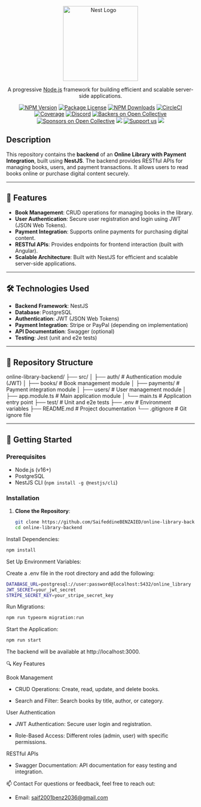 <p align="center">
  <a href="http://nestjs.com/" target="blank"><img src="https://nestjs.com/img/logo-small.svg" width="200" alt="Nest Logo" /></a>
</p>

[circleci-image]: https://img.shields.io/circleci/build/github/nestjs/nest/master?token=abc123def456
[circleci-url]: https://circleci.com/gh/nestjs/nest

<p align="center">A progressive <a href="http://nodejs.org" target="_blank">Node.js</a> framework for building efficient and scalable server-side applications.</p>
<p align="center">
<a href="https://www.npmjs.com/~nestjscore" target="_blank"><img src="https://img.shields.io/npm/v/@nestjs/core.svg" alt="NPM Version" /></a>
<a href="https://www.npmjs.com/~nestjscore" target="_blank"><img src="https://img.shields.io/npm/l/@nestjs/core.svg" alt="Package License" /></a>
<a href="https://www.npmjs.com/~nestjscore" target="_blank"><img src="https://img.shields.io/npm/dm/@nestjs/common.svg" alt="NPM Downloads" /></a>
<a href="https://circleci.com/gh/nestjs/nest" target="_blank"><img src="https://img.shields.io/circleci/build/github/nestjs/nest/master" alt="CircleCI" /></a>
<a href="https://coveralls.io/github/nestjs/nest?branch=master" target="_blank"><img src="https://coveralls.io/repos/github/nestjs/nest/badge.svg?branch=master#9" alt="Coverage" /></a>
<a href="https://discord.gg/G7Qnnhy" target="_blank"><img src="https://img.shields.io/badge/discord-online-brightgreen.svg" alt="Discord"/></a>
<a href="https://opencollective.com/nest#backer" target="_blank"><img src="https://opencollective.com/nest/backers/badge.svg" alt="Backers on Open Collective" /></a>
<a href="https://opencollective.com/nest#sponsor" target="_blank"><img src="https://opencollective.com/nest/sponsors/badge.svg" alt="Sponsors on Open Collective" /></a>
<a href="https://paypal.me/kamilmysliwiec" target="_blank"><img src="https://img.shields.io/badge/Donate-PayPal-ff3f59.svg"/></a>
<a href="https://opencollective.com/nest#sponsor" target="_blank"><img src="https://img.shields.io/badge/Support%20us-Open%20Collective-41B883.svg" alt="Support us"></a>
<a href="https://twitter.com/nestframework" target="_blank"><img src="https://img.shields.io/twitter/follow/nestframework.svg?style=social&label=Follow"></a>
</p>

## Description

This repository contains the **backend** of an **Online Library with Payment Integration**, built using **NestJS**. The backend provides RESTful APIs for managing books, users, and payment transactions. It allows users to read books online or purchase digital content securely.

---

## 🚀 Features

- **Book Management**: CRUD operations for managing books in the library.
- **User Authentication**: Secure user registration and login using JWT (JSON Web Tokens).
- **Payment Integration**: Supports online payments for purchasing digital content.
- **RESTful APIs**: Provides endpoints for frontend interaction (built with Angular).
- **Scalable Architecture**: Built with NestJS for efficient and scalable server-side applications.

---

## 🛠️ Technologies Used

- **Backend Framework**: NestJS
- **Database**: PostgreSQL
- **Authentication**: JWT (JSON Web Tokens)
- **Payment Integration**: Stripe or PayPal (depending on implementation)
- **API Documentation**: Swagger (optional)
- **Testing**: Jest (unit and e2e tests)

---

## 📂 Repository Structure

online-library-backend/
├── src/
│ ├── auth/ # Authentication module (JWT)
│ ├── books/ # Book management module
│ ├── payments/ # Payment integration module
│ ├── users/ # User management module
│ ├── app.module.ts # Main application module
│ └── main.ts # Application entry point
├── test/ # Unit and e2e tests
├── .env # Environment variables
├── README.md # Project documentation
└── .gitignore # Git ignore file


---

## 🚀 Getting Started

### Prerequisites
- Node.js (v16+)
- PostgreSQL
- NestJS CLI (`npm install -g @nestjs/cli`)

### Installation

1. **Clone the Repository**:
   ```bash
   git clone https://github.com/SaifeddineBENZAIED/online-library-backend.git
   cd online-library-backend

Install Dependencies:

```bash
npm install
```

Set Up Environment Variables:

Create a .env file in the root directory and add the following:

```bash
DATABASE_URL=postgresql://user:password@localhost:5432/online_library
JWT_SECRET=your_jwt_secret
STRIPE_SECRET_KEY=your_stripe_secret_key
```

Run Migrations:

```bash
npm run typeorm migration:run
```

Start the Application:

```bash
npm run start
```

The backend will be available at http://localhost:3000.

🔍 Key Features

Book Management

- CRUD Operations: Create, read, update, and delete books.

- Search and Filter: Search books by title, author, or category.

User Authentication

- JWT Authentication: Secure user login and registration.

- Role-Based Access: Different roles (admin, user) with specific permissions.

RESTful APIs

- Swagger Documentation: API documentation for easy testing and integration.

📫 Contact
For questions or feedback, feel free to reach out:

- Email: saif2001benz2036@gmail.com
